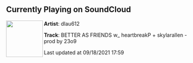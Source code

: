 ## Currently Playing on SoundCloud

[<img align="left" width="100" src="https://i1.sndcdn.com/artworks-lUABHgTGG0n5htNy-FKxhqA-t500x500.jpg">](https://soundcloud.com/dlau612/better-as-friends-w_heartbreakp-skylarallen)

**Artist**: dlau612 

**Track**: BETTER AS FRIENDS w_ heartbreakP + skylarallen - prod by 23o9

Last updated at 09/18/2021 17:59
